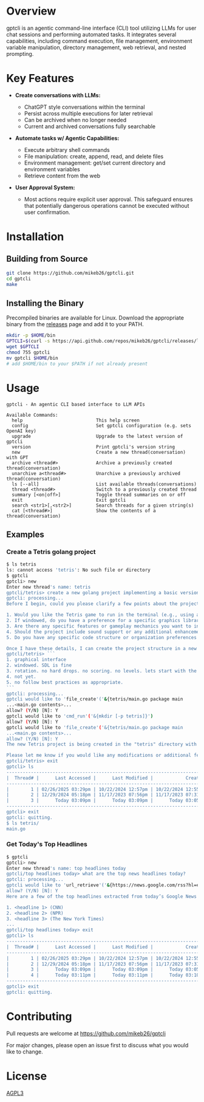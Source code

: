 # Overview

gptcli is an agentic command-line interface (CLI) tool utilizing LLMs
for user chat sessions and performing automated tasks. It integrates
several capabilities, including command execution, file management,
environment variable manipulation, directory management, web
retrieval, and nested prompting.

# Key Features

- **Create conversations with LLMs:**
  - ChatGPT style conversations within the terminal
  - Persist across multiple executions for later retrieval
  - Can be archived when no longer needed
  - Current and archived conversations fully searchable

- **Automate tasks w/ Agentic Capabilities:**
  - Execute arbitrary shell commands
  - File manipulation: create, append, read, and delete files
  - Environment management: get/set current directory and environment variables
  - Retrieve content from the web

- **User Approval System:**
  - Most actions require explicit user approval. This safeguard
    ensures that potentially dangerous operations cannot be executed
    without user confirmation.

# Installation

## Building from Source

   ```bash
   git clone https://github.com/mikeb26/gptcli.git
   cd gptcli
   make
   ```

## Installing the Binary

Precompiled binaries are available for Linux. Download the appropriate binary from the [releases](https://github.com/mikeb26/gptcli/releases) page and add it to your PATH.

   ```bash
   mkdir -p $HOME/bin
   GPTCLI=$(curl -s https://api.github.com/repos/mikeb26/gptcli/releases/latest | grep browser_download_url | cut -f4 -d\")
   wget $GPTCLI
   chmod 755 gptcli
   mv gptcli $HOME/bin
   # add $HOME/bin to your $PATH if not already present
   ```

# Usage

```
gptcli - An agentic CLI based interface to LLM APIs

Available Commands:
  help                           This help screen
  config                         Set gptcli configuration (e.g. sets OpenAI key)
  upgrade                        Upgrade to the latest version of gptcli
  version                        Print gptcli's version string
  new                            Create a new thread(conversation) with GPT
  archive <thread#>              Archive a previously created thread(conversation)
  unarchive a<thread#>           Unarchive a previously archived thread(conversation)
  ls [--all]                     List available threads(conversations)
  thread <thread#>               Switch to a previously created thread
  summary [<on|off>]             Toggle thread summaries on or off
  exit                           Exit gptcli
  search <str1>[,<str2>]         Search threads for a given string(s)
  cat [<thread#>]                Show the contents of a thread(conversation)
```

## Examples

### Create a Tetris golang project

`````bash
$ ls tetris
ls: cannot access 'tetris': No such file or directory
$ gptcli
gptcli> new
Enter new thread's name: tetris
gptcli/tetris> create a new golang project implementing a basic version of the classic tetris arcade game. output the results into a new directory 'tetris'. ask me clarifying questions as needed.
gptcli: processing...
Before I begin, could you please clarify a few points about the project?

1. Would you like the Tetris game to run in the terminal (e.g., using a text-based or curses UI) or as a windowed application with a graphical interface?
2. If windowed, do you have a preference for a specific graphics library (such as SDL, Pixel, or others) for Go?
3. Are there any specific features or gameplay mechanics you want to include? For example: piece rotation, hard drops, scoring, level progression, etc.
4. Should the project include sound support or any additional enhancements beyond the basic gameplay?
5. Do you have any specific code structure or organization preferences for the project?

Once I have these details, I can create the project structure in a new "tetris" directory and proceed accordingly.
gptcli/tetris> ```
1. graphical interface
2. windowed. SDL is fine
3. rotation. no hard drops. no scoring. no levels. lets start with the basics.
4. not yet.
5. no follow best practices as appropriate.
```
gptcli: processing...
gptcli would like to 'file_create'('&{tetris/main.go package main
...<main.go contents>...
allow? (Y/N) [N]: Y
gptcli would like to 'cmd_run'('&{mkdir [-p tetris]}')
allow? (Y/N) [N]: Y
gptcli would like to 'file_create'('&{tetris/main.go package main
...<main.go contents>...
allow? (Y/N) [N]: Y
The new Tetris project is being created in the "tetris" directory with a basic SDL implementation in Go. It features a single "T-piece" that supports rotation (with bounds checking) and simple gravity. Additional details like wall kicks, hard drops, scoring, levels, and sound are omitted per your instructions.

Please let me know if you would like any modifications or additional features.
gptcli/tetris> exit
gptcli> ls
----------------------------------------------------------------------------------------------
|  Thread# |      Last Accessed |      Last Modified |            Created | Name
----------------------------------------------------------------------------------------------
|        1 | 02/26/2025 03:29pm | 10/22/2024 12:57pm | 10/22/2024 12:55pm | ipv6 cidr block
|        2 | 12/29/2024 05:18pm | 11/17/2023 07:56pm | 11/17/2023 07:31pm | github api
|        3 |      Today 03:09pm |      Today 03:09pm |      Today 03:05pm | tetris
----------------------------------------------------------------------------------------------
gptcli> exit
gptcli: quitting.
$ ls tetris/
main.go
`````

### Get Today's Top Headlines

`````bash
$ gptcli
gptcli> new
Enter new thread's name: top headlines today
gptcli/top headlines today> what are the top news headlines today?
gptcli: processing...
gptcli would like to 'url_retrieve'('&{https://news.google.com/rss?hl=en-US&gl=US&ceid=US:en [{User-Agent Mozilla/5.0 (Windows NT 10.0; Win64; x64) AppleWebKit/537.36 (KHTML, like Gecko) Chrome/115.0.0.0 Safari/537.36}] GET }')
allow? (Y/N) [N]: Y
Here are a few of the top headlines extracted from today’s Google News feed:

1. <headline 1> (CNN)
2. <headline 2> (NPR)
3. <headline 3> (The New York Times)
...
gptcli/top headlines today> exit
gptcli> ls
----------------------------------------------------------------------------------------------
|  Thread# |      Last Accessed |      Last Modified |            Created | Name
----------------------------------------------------------------------------------------------
|        1 | 02/26/2025 03:29pm | 10/22/2024 12:57pm | 10/22/2024 12:55pm | ipv6 cidr block
|        2 | 12/29/2024 05:18pm | 11/17/2023 07:56pm | 11/17/2023 07:31pm | github api
|        3 |      Today 03:09pm |      Today 03:09pm |      Today 03:05pm | tetris
|        4 |      Today 03:11pm |      Today 03:11pm |      Today 03:10pm | top headlines today
----------------------------------------------------------------------------------------------
gptcli> exit
gptcli: quitting.
`````

# Contributing

Pull requests are welcome at https://github.com/mikeb26/gptcli

For major changes, please open an issue first to discuss what you
would like to change.

# License
[AGPL3](https://www.gnu.org/licenses/agpl-3.0.en.html)
